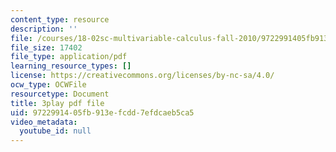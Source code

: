```yaml
---
content_type: resource
description: ''
file: /courses/18-02sc-multivariable-calculus-fall-2010/9722991405fb913efcdd7efdcaeb5ca5_grns_GNYWe4.pdf
file_size: 17402
file_type: application/pdf
learning_resource_types: []
license: https://creativecommons.org/licenses/by-nc-sa/4.0/
ocw_type: OCWFile
resourcetype: Document
title: 3play pdf file
uid: 97229914-05fb-913e-fcdd-7efdcaeb5ca5
video_metadata:
  youtube_id: null
---
```

